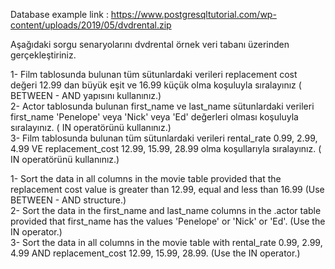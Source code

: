 Database example link : https://www.postgresqltutorial.com/wp-content/uploads/2019/05/dvdrental.zip

Aşağıdaki sorgu senaryolarını dvdrental örnek veri tabanı üzerinden gerçekleştiriniz. <br>


1- Film tablosunda bulunan tüm sütunlardaki verileri replacement cost değeri 12.99 dan büyük eşit ve 16.99 küçük olma koşuluyla sıralayınız ( BETWEEN - AND yapısını kullanınız.) <br>
2- Actor tablosunda bulunan first_name ve last_name sütunlardaki verileri first_name 'Penelope' veya 'Nick' veya 'Ed' değerleri olması koşuluyla sıralayınız. ( IN operatörünü kullanınız.) <br>
3- Film tablosunda bulunan tüm sütunlardaki verileri rental_rate 0.99, 2.99, 4.99 VE replacement_cost 12.99, 15.99, 28.99 olma koşullarıyla sıralayınız. ( IN operatörünü kullanınız.) <br>


1- Sort the data in all columns in the movie table provided that the replacement cost value is greater than 12.99, equal and less than 16.99 (Use BETWEEN - AND structure.) <br>
2- Sort the data in the first_name and last_name columns in the .actor table provided that first_name has the values 'Penelope' or 'Nick' or 'Ed'. (Use the IN operator.) <br>
3- Sort the data in all columns in the movie table with rental_rate 0.99, 2.99, 4.99 AND replacement_cost 12.99, 15.99, 28.99. (Use the IN operator.) <br>